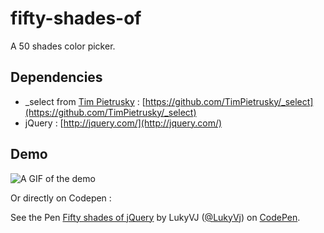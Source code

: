 # fifty-shades-of
A 50 shades color picker.

## Dependencies 
- _select from [Tim Pietrusky](http://twitter.com/timpietrusky) : [https://github.com/TimPietrusky/_select](https://github.com/TimPietrusky/_select)
- jQuery : [http://jquery.com/](http://jquery.com/)

## Demo 
![A GIF of the demo](http://sandbox.lucasbonomi.com/img/_fifty.gif)

Or directly on Codepen : 
<p data-height="418" data-theme-id="294" data-slug-hash="mypKLX" data-default-tab="result" data-user="LukyVj" class='codepen'>See the Pen <a href='http://codepen.io/LukyVj/pen/mypKLX/'>Fifty shades of jQuery</a> by LukyVJ (<a href='http://codepen.io/LukyVj'>@LukyVj</a>) on <a href='http://codepen.io'>CodePen</a>.</p>
<script async src="//assets.codepen.io/assets/embed/ei.js"></script>


